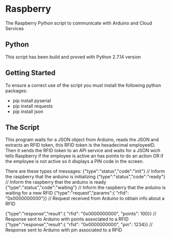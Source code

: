 # Raspberry

The Raspberry Python script to communicate with Arduino and Cloud Services

## Python

This script has been build and proved with Python 2.7.14 version

## Getting Started

To ensure a correct use of the script you must install the following python packages:
- pip install pyserial
- pip install requests
- pip install json

## The Script

This program waits for a JSON object from Arduino, reads the JSON and extracts an RFID token, this RFID token is the hexadecimal employeeID. 
Then it sends the RFID token to an API service and waits for a JSON wich tells Raspberry if the employee is active an has points to do an action OR if the employee is not active so it displays a PIN code in the screen.

There are these types of messages:
  {"type":"status","code":"init"} // Inform the raspberry that the arduino is initializing
  {"type":"status","code":"ready"} // Inform the raspberry that the arduino is ready
  {"type":"status","code":"waiting"} // Inform the raspberry that the arduino is waiting for a new RFID
  {"type":"request","params":{ "rfid": "0x0000000000"}} // Request received from Arduino to obtain info about a RFID
  
  {"type":"response","result":{ "rfid": "0x0000000000", "points": 100}} // Response sent to Arduino with points associated to a RFID
  {"type":"response","result":{ "rfid": "0x0000000000", "pin": 1234}} // Response sent to Arduino with pin associated to a RFID